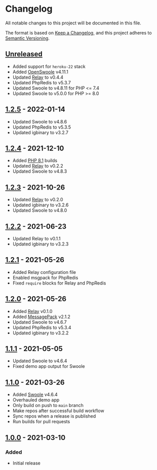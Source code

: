 # Changelog

All notable changes to this project will be documented in this file.

The format is based on [Keep a Changelog](https://keepachangelog.com/en/1.0.0/),
and this project adheres to [Semantic Versioning](https://semver.org/spec/v2.0.0.html).

## [Unreleased]
- Added support for `heroku-22` stack
- Added [OpenSwoole](https://github.com/openswoole/swoole-src) v4.11.1
- Updated [Relay](https://github.com/cachewerk) to v0.4.4
- Updated PhpRedis to v5.3.7
- Updated Swoole to v4.8.11 for PHP <= 7.4
- Updated Swoole to v5.0.0 for PHP >= 8.0

## [1.2.5] - 2022-01-14
- Updated Swoole to v4.8.6
- Updated PhpRedis to v5.3.5
- Updated igbinary to v3.2.7

## [1.2.4] - 2021-12-10
- Added [PHP 8.1](https://devcenter.heroku.com/changelog-items/2304) builds
- Updated [Relay](https://relaycache.com) to v0.2.2
- Updated Swoole to v4.8.3

## [1.2.3] - 2021-10-26
- Updated [Relay](https://relaycache.com) to v0.2.0
- Updated igbinary to v3.2.6
- Updated Swoole to v4.8.0

## [1.2.2] - 2021-06-23
- Updated Relay to v0.1.1
- Updated igbinary to v3.2.3

## [1.2.1] - 2021-05-26
- Added Relay configuration file
- Enabled msgpack for PhpRedis
- Fixed `require` blocks for Relay and PhpRedis

## [1.2.0] - 2021-05-26
- Added [Relay](https://relaycache.com) v0.1.0
- Added [MessagePack](https://github.com/msgpack/msgpack-php) v2.1.2
- Updated Swoole to v4.6.7
- Updated PhpRedis to v5.3.4
- Updated igbinary to v3.2.2

## [1.1.1] - 2021-05-05
- Updated Swoole to v4.6.4
- Fixed demo app output for Swoole

## [1.1.0] - 2021-03-26
- Added [Swoole](https://github.com/swoole/swoole-src) v4.6.4
- Overhauled demo app
- Only build on push to `main` branch
- Make repos after successful build workflow
- Sync repos when a release is published
- Run builds for pull requests

## [1.0.0] - 2021-03-10
### Added
- Initial release

[Unreleased]: https://github.com/cachewerk/heroku-php-extensions/compare/v1.2.5...HEAD
[1.2.5]: https://github.com/cachewerk/heroku-php-extensions/compare/v1.2.4...v1.2.5
[1.2.4]: https://github.com/cachewerk/heroku-php-extensions/compare/v1.2.3...v1.2.4
[1.2.3]: https://github.com/cachewerk/heroku-php-extensions/compare/v1.2.2...v1.2.3
[1.2.2]: https://github.com/cachewerk/heroku-php-extensions/compare/v1.2.1...v1.2.2
[1.2.1]: https://github.com/cachewerk/heroku-php-extensions/compare/v1.2.0...v1.2.1
[1.2.0]: https://github.com/cachewerk/heroku-php-extensions/compare/v1.1.1...v1.2.0
[1.1.1]: https://github.com/cachewerk/heroku-php-extensions/compare/v1.1.0...v1.1.1
[1.1.0]: https://github.com/cachewerk/heroku-php-extensions/compare/v1.0.0...v1.1.0
[1.0.0]: https://github.com/cachewerk/heroku-php-extensions/releases/tag/v1.0.0
